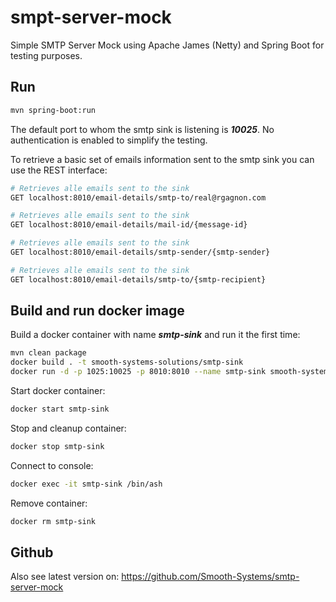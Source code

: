 # smpt-server-mock

Simple SMTP Server Mock using Apache James (Netty) and Spring Boot for testing purposes.

## Run

```bash
mvn spring-boot:run
```

The default port to whom the smtp sink is listening is _**10025**_. No authentication is enabled to simplify the testing.

To retrieve a basic set of emails information sent to the smtp sink you can use the REST interface:

```bash
# Retrieves alle emails sent to the sink
GET localhost:8010/email-details/smtp-to/real@rgagnon.com

# Retrieves alle emails sent to the sink
GET localhost:8010/email-details/mail-id/{message-id}

# Retrieves alle emails sent to the sink
GET localhost:8010/email-details/smtp-sender/{smtp-sender}

# Retrieves alle emails sent to the sink
GET localhost:8010/email-details/smtp-to/{smtp-recipient}
```

## Build and run docker image

Build a docker container with name _**smtp-sink**_ and run it the first time:
```bash
mvn clean package
docker build . -t smooth-systems-solutions/smtp-sink
docker run -d -p 1025:10025 -p 8010:8010 --name smtp-sink smooth-systems-solutions/smtp-sink
```

Start docker container:
```bash
docker start smtp-sink
```

Stop and cleanup container:
```bash
docker stop smtp-sink
```

Connect to console:
```bash
docker exec -it smtp-sink /bin/ash
```

Remove container:
```bash
docker rm smtp-sink
```

## Github

Also see latest version on: https://github.com/Smooth-Systems/smtp-server-mock